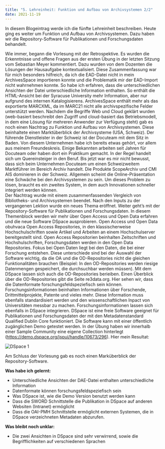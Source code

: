 ```yaml
---
title: "5. Lehreinheit: Funktion und Aufbau von Archivsystemen 2/2"
date: 2021-11-19
---
```


In diesem Blogeintrag werde ich die fünfte Lehreinheit beschreiben. Heute ging es weiter um Funktion und Aufbau von Archivsystemen. Dazu haben wir die Repository-Software für Publikationen und Forschungsdaten behandelt. 

Wie immer, begann die Vorlesung mit der Retrospektive. Es wurden die Erkenntnisse und offene Fragen aus der ersten Übung in der letzten Sitzung vom Sebastian Meyer kommentiert. Dazu wurden von dem Dozenten die Lösungen der Hausaufgabe kontextualisiert. Diese Zusammenfassung war für mich besonders hilfreich, da ich die EAD-Datei nicht in mein ArchivesSpace importieren konnte und die Problematik mir der EAD-Import nicht wahrnehmen konnte. So habe ich erfahren, dass die unterschiedlichen Ansichten der Datei unterschiedliche Information enthalten. So enthält die HTML-Ansicht bei der Syracuse University mehr Information, aber nur aufgrund des internen Katalogisierens. ArchivesSpace enthält mehr als das exportierte MARCXML, da im MARC21 nicht alle archivspezifische Felder unterstützt werden. 
Nachdem die Begriffe Web und Cloud geklärt wurden (web-basiert beschreibt den Zugriff und cloud-basiert das Betriebsmodell, in dem eine Lösung für mehreren Anwender zur Verfügung steht) gab es noch einen Nachtrag zu Funktion und Aufbau von Archivsystemen. Diese beinhaltete einen Marktüberblick der Archivsysteme (USA, Schweiz). Der führende Dienstleister in der Schweiz ist der Docuteam mit dem Sitz in Baden. Von diesem Unternehmen habe ich bereits etwas gehört, vor allem aus meinem Freundeskreis. Einige Bekannten arbeiten seit Jahren für Docuteam oder haben dort ein Praktikum gemacht. In der Regel handelt sich um Quereinsteiger in den Beruf. Bis jetzt war es mir nicht bewusst, dass sich beim Unternehmen Docuteam um einen Schweizweitem Marktführer im Bereich Archiv handelt. 
Die Produkte ScopeArchiv und CMI AIS dominieren in der Schweiz. Allgemein scheint die Online-Präsentation eine Schwäche bei den Archivsystemen zu sein. Um dieses Problem zu lösen, braucht es ein zweites System, in dem auch Innovationen schneller integriert werden können.    
Der Nachtrag wurde mit einem zusammenfassenden Vergleich von Bibliotheks- und Archivsystemen beendet. Nach den Inputs zu der vergangenen Lektion wurde ein neues Thema eröffnet. Weiter geht’s mit der Repository-Software für Publikationen und Forschungsdaten. In diesem Themenblock werden wir mehr über Open Access und Open Data erfahren und die neue Software DSpace ausprobieren. 
Open Access und Open Data obuhvaca Open Access Repositories, in den klassischerweise Hochschulschriften sowie Artikel und Arbeiten an einem Hochschulserver bereitgestellt sind. Open Access Repositorien beinhalten Zeitschriften und Hochshulschriften, Forschungsdaten werden in den Open Data Repositories. Fokus bei Open Daten liegt bei den Daten, die bei einer Forschung entstehen. 
Diese unterschiede sind bei der Auswahl der Software wichtig, da die OA und die OD-Repositories nicht die gleichen Funktionalitäten brauchen (Beispiel: In den OD-Repositories werden riesige Datenmengen gespeichert, die durchsuchbar werden müssen). Mit dem DSpace lassen sich auch die OD-Repositories berieiben. Einen Überblick über die OD-Repositories gibt die Seite re3data.org. Hier sehen wir, dass die Datenformate forschungsfeldspeziefisch sein können. 
Forschungsinformationen beinhalten Informationen über Forschende, Drittmittelprojekte, Patente und vieles mehr. Diese Information muss ebenfalls standardisiert werden und den wissenschaftlichen Inpact von Universitäten messbar zu machen. Forschungsinformationen lassen sich ebenfalls in DSpace integrieren. 
DSpace ist eine freie Software geeignet für Publikationen und Forschungsdaten der mit den Metadatenstandard Qualified Dublin Core funktioniert. Die Software kann mit einer öffentlich zugänglichen Demo getestet werden. In der Übung haben wir innerhalb einer Sample Community eine eigene Collection hinterlegt (https://demo.dspace.org/jspui/handle/10673/296). Hier mein Resultat:

![DSpace 1](https://user-images.githubusercontent.com/90787729/151665465-44421480-156b-4e29-8323-9efeec86073b.png)

Am Schluss der Vorlesung gab es noch einen Marküberblick der Repository-Software. 

**Was habe ich gelernt:**
-	Unterschiedliche Ansichten der DAE-Datei enthalten unterschiedliche Information 
-	Datenformate können forschungsfeldspeziefisch sein
-	Was DSpace ist, wie die Demo Version benutzt werden kann 
-	Dass die SWORD Schnittstelle die Publikation in DSpace auf anderen Websiten (Intranet) ermöglicht
-	Dass die OAI-PMH Schnittstelle ermöglicht externen Systemen, die in DSpace verzeichneten Metadaten abzurufen.

**Was bleibt noch unklar:**
-	Die zwei Ansichten in DSpace sind sehr verwirrend, sowie die Begrifflichkeiten auf verschiedenen Sprachen 


